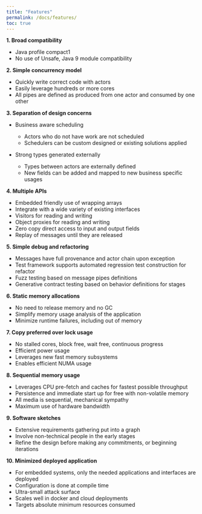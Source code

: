 ```yaml
---
title: "Features"
permalink: /docs/features/
toc: true
---
```


**1. Broad compatibility**
* Java profile compact1
* No use of Unsafe, Java 9 module compatibility

**2. Simple concurrency model**
* Quickly write correct code with actors
* Easily leverage hundreds or more cores
* All pipes are defined as produced from one actor and consumed by one other

**3. Separation of design concerns**
* Business aware scheduling

   * Actors who do not have work are not scheduled
   * Schedulers can be custom designed or existing solutions applied
* Strong types generated externally
   * Types between actors are externally defined
   * New fields can be added and mapped to new business specific usages

**4. Multiple APIs**
* Embedded friendly use of wrapping arrays
* Integrate with a wide variety of existing interfaces
* Visitors for reading and writing
* Object proxies for reading and writing
* Zero copy direct access to input and output fields
* Replay of messages until they are released

**5. Simple debug and refactoring**
* Messages have full provenance and actor chain upon exception
* Test framework supports automated regression test construction for refactor
* Fuzz testing based on message pipes definitions
* Generative contract testing based on behavior definitions for stages

**6. Static memory allocations**
* No need to release memory and no GC
* Simplify memory usage analysis of the application
* Minimize runtime failures, including out of memory

**7. Copy preferred over lock usage**
* No stalled cores, block free, wait free, continuous progress
* Efficient power usage
* Leverages new fast memory subsystems
* Enables efficient NUMA usage

**8. Sequential memory usage**
* Leverages CPU pre-fetch and caches for fastest possible throughput
* Persistence and immediate start up for free with non-volatile memory
* All media is sequential, mechanical sympathy
* Maximum use of hardware bandwidth

**9. Software sketches**
* Extensive requirements gathering put into a graph
* Involve non-technical people in the early stages
* Refine the design before making any commitments, or beginning iterations

**10. Minimized deployed application**
* For embedded systems, only the needed applications and interfaces are deployed
* Configuration is done at compile time
* Ultra-small attack surface
* Scales well in docker and cloud deployments
* Targets absolute minimum resources consumed